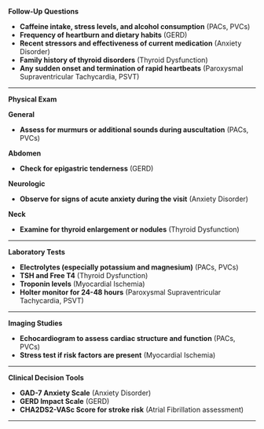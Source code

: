 
**Follow-Up Questions**
- **Caffeine intake, stress levels, and alcohol consumption** (PACs, PVCs)
- **Frequency of heartburn and dietary habits** (GERD)
- **Recent stressors and effectiveness of current medication** (Anxiety Disorder)
- **Family history of thyroid disorders** (Thyroid Dysfunction)
- **Any sudden onset and termination of rapid heartbeats** (Paroxysmal Supraventricular Tachycardia, PSVT)
---
**Physical Exam**

**General**
- **Assess for murmurs or additional sounds during auscultation** (PACs, PVCs)

**Abdomen**
- **Check for epigastric tenderness** (GERD)

**Neurologic**
- **Observe for signs of acute anxiety during the visit** (Anxiety Disorder)

**Neck**
- **Examine for thyroid enlargement or nodules** (Thyroid Dysfunction)
---
**Laboratory Tests**
- **Electrolytes (especially potassium and magnesium)** (PACs, PVCs)
- **TSH and Free T4** (Thyroid Dysfunction)
- **Troponin levels** (Myocardial Ischemia)
- **Holter monitor for 24-48 hours** (Paroxysmal Supraventricular Tachycardia, PSVT)
---
**Imaging Studies**
- **Echocardiogram to assess cardiac structure and function** (PACs, PVCs)
- **Stress test if risk factors are present** (Myocardial Ischemia)
---
**Clinical Decision Tools**
- **GAD-7 Anxiety Scale** (Anxiety Disorder)
- **GERD Impact Scale** (GERD)
- **CHA2DS2-VASc Score for stroke risk** (Atrial Fibrillation assessment)
---